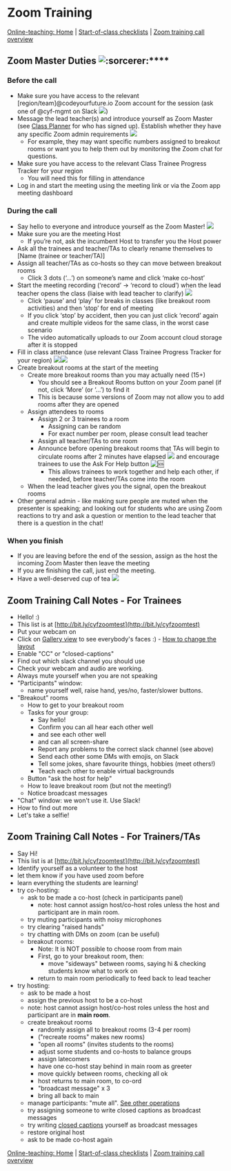 # Zoom Training

[Online-teaching: Home](online-teaching.md) | [Start-of-class checklists](online-start-of-class-checklists.md) | [Zoom training call overview](https://github.com/CodeYourFuture/DocsV2/tree/e9aebc0f2d97ba4e65a510fcf287c1d11f6ee70d/organisation/zoom-training-call-overview/README.md)

## **Zoom Master Duties** ![:sorcerer:](https://lh3.googleusercontent.com/5jzhWCccJK2siFVsoIhDfMdzlfocU5T7HrBxBiKSDqQbyeaoZ285OmxgsWA8FPMPkW5ccctIsGvNaYvvl67ELbpboqKwnw8PrsomPFjguwX359G-fZkkR\_3BzFfQ4-sOw\_RVR6up)****

### **Before the call**

* Make sure you have access to the relevant \[region/team]@codeyourfuture.io Zoom account for the session (ask one of @cyf-mgmt on Slack ![](https://lh5.googleusercontent.com/v\_muMtKRnhYOUSxa33hqIRcZ3hfjiShV90oGJy01wMKW8gdoQOMPUpJz77V5pfDRJHTYml4mr44nHu4ZLCrL42vReEGHj8ILEdMqApc\_1o6SxmfvZRT\_\_JO3Uj6Qe9xW8Rysuyjq))
* Message the lead teacher(s) and introduce yourself as Zoom Master (see [Class Planner](http://classplanner.codeyourfuture.io) for who has signed up). Establish whether they have any specific Zoom admin requirements ![](https://lh4.googleusercontent.com/iQ8qCWk50e\_vWaXcau1fg24HmM4RdJ8UlQv3NVSDRXmKgBQAeYdbdipezMa3C6eVD5wgABPk4GDAQFw5waqkFQC3\_YUuReFTsR0kf4WEN1JEETZ72gxh2gJMa5t8gbX7pmBD0Vli)
  * For example, they may want specific numbers assigned to breakout rooms or want you to help them out by monitoring the Zoom chat for questions.
* Make sure you have access to the relevant Class Trainee Progress Tracker for your region
  * You will need this for filling in attendance
* Log in and start the meeting using the meeting link or via the Zoom app meeting dashboard&#x20;

### **During the call**&#x20;

* Say hello to everyone and introduce yourself as the Zoom Master! ![](https://lh4.googleusercontent.com/LLw6QydO93UU8VYUglcVuardPpG36Lv\_UwL9n\_pYHS1DYZUdT9ec0AFM5ajIsYy5aqDPnAoaHeAW1MizL9FXu1FuCCC-Us1TBg43UjJo9NGMafs03a\_XtuZNvsgqLVLaaXiumVVi)
* Make sure you are the meeting Host
  * If you’re not, ask the incumbent Host to transfer you the Host power
* Ask all the trainees and teacher/TAs to clearly rename themselves to \[Name (trainee or teacher/TA)]
* Assign all teacher/TAs as co-hosts so they can move between breakout rooms
  * Click 3 dots (‘...’) on someone’s name and click ‘make co-host’
* Start the meeting recording (‘record’ -> ‘record to cloud’) when the lead teacher opens the class (liaise with lead teacher to clarify) ![](https://lh5.googleusercontent.com/q0WdqcV1mGm7heH3BrEjxQJGMYYx3qhx1TAFvyNoxK7WTtAJ-Q5-jroRxt8b0\_eBDsqoOGGO5nSuQH3OpSlTXdDrvDxjO-Gbxux8J38bkzZst5f5Ar1gii4ENjBNYfusGQn8QFXY)
  * Click ‘pause’ and ‘play’ for breaks in classes (like breakout room activities) and then ‘stop’ for end of meeting
  * If you click ‘stop’ by accident, then you can just click ‘record’ again and create multiple videos for the same class, in the worst case scenario
  * The video automatically uploads to our Zoom account cloud storage after it is stopped
* Fill in class attendance (use relevant Class Trainee Progress Tracker for your region) ![](https://lh6.googleusercontent.com/t8Nrg-oUVEZOk2wTap0rMH9rMhJhBZc-A\_ybyuHJ4qUXiN\_GW6DfmbdrwTMt1x0C\_SllZ0rrPnj4Txn6kX9-QMiYgzFkHZPJFRQD2wTPbh7wNIqoZ4rUo7iyhuN15ORvVo\_bu\_JT)![](https://lh3.googleusercontent.com/-QIrlZbbnEbn\_S19mYA\_7YpZcg69SqJzmZlMlN1t\_bqjox6u0JjX8v8EXvC7Aif5f\_6vj5KgWEiBVoE0wMjzqrEyVM-KQky2ZKjnUvf0T0J\_1heJYpPKzuLgTvO\_jxWfDJas4YS2)
* Create breakout rooms at the start of the meeting&#x20;
  * Create more breakout rooms than you may actually need (15+)
    * You should see a Breakout Rooms button on your Zoom panel (if not, click ‘More’ (or ‘...’) to find it
    * This is because some versions of Zoom may not allow you to add rooms after they are opened
  * Assign attendees to rooms
    * Assign 2 or 3 trainees to a room
      * Assigning can be random
      * For exact number per room, please consult lead teacher
    * Assign all teacher/TAs to one room
    * Announce before opening breakout rooms that TAs will begin to circulate rooms after 2 minutes have elapsed ![](https://lh4.googleusercontent.com/MAdZAjmQ2pkmPzkJYXZlH0XZXU\_ehQAGC6QykrOzq\_OOH0HQAgDa2d99b8ZhEyFvUkB7SGCyIt9-MEzYPL539XrJ\_ydwPhqGrgxkZZMv1990YHL8AehjH63DpMyoUIY4eSaSgu35) and encourage trainees to use the Ask For Help button ![:sos:](https://lh4.googleusercontent.com/DogsOSSn4hEY4dfDaCmv00OUosDKiyo-g\_QE3fZ-lCFOkKZmTGCV7ewOGs6Js0vSRFY-7IJM96OVVvwoYzYtWGfy6EInF7B9mbRWa\_RDrk8BXe0Y84QvoL7aKfLow4izZlcWgf6w)
      * This allows trainees to work together and help each other, if needed, before teacher/TAs come into the room
  * When the lead teacher gives you the signal, open the breakout rooms
* Other general admin - like making sure people are muted when the presenter is speaking; and looking out for students who are using Zoom reactions to try and ask a question or mention to the lead teacher that there is a question in the chat!

### **When you finish**

* If you are leaving before the end of the session, assign as the host the incoming Zoom Master then leave the meeting
* If you are finishing the call, just end the meeting.
* Have a well-deserved cup of tea ![](https://lh6.googleusercontent.com/n62s8e7rkHLB74m6LHc6zNdhb-RRNnw5LneJdp7ECdcq\_driIvhXLCZEgyj1Uk4iZTRYXLoR2huJLKnXK42nMhxA5\_10igGC3gjzcmd7nZ5fhfWOcLSxdL4BUyDU06sZgyVXC9Lm)

## Zoom Training Call Notes - For Trainees

* Hello! :)
* This list is at [http://bit.ly/cyfzoomtest](http://bit.ly/cyfzoomtest)
* Put your webcam on
* Click on [Gallery view](https://support.zoom.us/hc/en-us/articles/360000005883-Displaying-participants-in-gallery-view) to see everybody's faces :) - [How to change the layout](https://support.zoom.us/hc/en-us/articles/201362323-How-Do-I-Change-The-Video-Layout-)
* Enable "CC" or "closed-captions"
* Find out which slack channel you should use
* Check your webcam and audio are working.
* Always mute yourself when you are not speaking
* "Participants" window:
  * name yourself well, raise hand, yes/no, faster/slower buttons.
* "Breakout" rooms
  * How to get to your breakout room
  * Tasks for your group:
    * Say hello!
    * Confirm you can all hear each other well
    * and see each other well
    * and can all screen-share
    * Report any problems to the correct slack channel (see above)
    * Send each other some DMs with emojis, on Slack
    * Tell some jokes, share favourite things, hobbies (meet others!)
    * Teach each other to enable virtual backgrounds
  * Button "ask the host for help"
  * How to leave breakout room (but not the meeting!)
  * Notice broadcast messages
* "Chat" window: we won't use it. Use Slack!
* How to find out more
* Let's take a selfie!

## Zoom Training Call Notes - For Trainers/TAs

* Say Hi!
* This list is at [http://bit.ly/cyfzoomtest](http://bit.ly/cyfzoomtest)
* Identify yourself as a volunteer to the host
* let them know if you have used zoom before
* learn everything the students are learning!
* try co-hosting:
  * ask to be made a co-host (check in participants panel)
    * note: host cannot assign host/co-host roles unless the host and participant are in main room.
  * try muting participants with noisy microphones
  * try clearing "raised hands"
  * try chatting with DMs on zoom (can be useful)
  * breakout rooms:
    * Note: It is NOT possible to choose room from main
    * First, go to your breakout room, then:
      * move "sideways" between rooms, saying hi & checking students know what to work on
    * return to main room periodically to feed back to lead teacher
* try hosting:
  * ask to be made a host
  * assign the previous host to be a co-host
  * note: host cannot assign host/co-host roles unless the host and participant are in **main room**.
  * create breakout rooms
    * randomly assign all to breakout rooms (3-4 per room)
    * ("recreate rooms" makes new rooms)
    * "open all rooms" (invites students to the rooms)
    * adjust some students and co-hosts to balance groups
    * assign latecomers
    * have one co-host stay behind in main room as greeter
    * move quickly between rooms, checking all ok
    * host returns to main room, to co-ord
    * "broadcast message" x 3
    * bring all back to main
  * manage participants: "mute all". [See other operations](https://support.zoom.us/hc/en-us/articles/115005759423-Managing-participants-in-a-meeting)
  * try assigning someone to write closed captions as broadcast messages
  * try writing [closed captions](https://support.zoom.us/hc/en-us/articles/207279736-Getting-Started-with-Closed-Captioning) yourself as broadcast messages
  * restore original host
  * ask to be made co-host again

[Online-teaching: Home](online-teaching.md) | [Start-of-class checklists](online-start-of-class-checklists.md) | [Zoom training call overview](https://github.com/CodeYourFuture/DocsV2/tree/e9aebc0f2d97ba4e65a510fcf287c1d11f6ee70d/organisation/zoom-training-call-overview/README.md)
